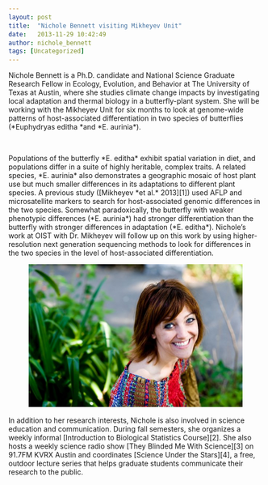 ```yaml
---
layout: post
title:  "Nichole Bennett visiting Mikheyev Unit"
date:   2013-11-29 10:42:49
author: nichole_bennett
tags: [Uncategorized]
---
```


<p>
Nichole Bennett is a Ph.D. candidate and National Science Graduate Research Fellow in Ecology, Evolution, and Behavior at The University of Texas at Austin, where she studies climate change impacts by investigating local adaptation and thermal biology in a butterfly-plant system. She will be working with the Mikheyev Unit for six months to look at genome-wide patterns of host-associated differentiation in two species of butterflies (*Euphydryas editha *and *E. aurinia*).
</p> 

<br>

<p> 
Populations of the butterfly *E. editha* exhibit spatial variation in diet, and populations differ in a suite of highly heritable, complex traits. A related species, *E. aurinia* also demonstrates a geographic mosaic of host plant use but much smaller differences in its adaptations to different plant species. A previous study ([Mikheyev *et al.* 2013][1]) used AFLP and microsatellite markers to search for host-associated genomic differences in the two species. Somewhat paradoxically, the butterfly with weaker phenotypic differences (*E. aurinia*) had stronger differentiation than the butterfly with stronger differences in adaptation (*E. editha*). Nichole’s work at OIST with Dr. Mikheyev will follow up on this work by using higher-resolution next generation sequencing methods to look for differences in the two species in the level of host-associated differentiation.
</p>

<figure>
	<a href="../images/nichole_bennett.jpg"> <img src="../images/nichole_bennett.jpg"/></a>	 
</figure>

<p>
In addition to her research interests, Nichole is also involved in science education and communication. During fall semesters, she organizes a weekly informal [Introduction to Biological Statistics Course][2]. She also hosts a weekly science radio show [They Blinded Me With Science][3] on 91.7FM KVRX Austin and coordinates [Science Under the Stars][4], a free, outdoor lecture series that helps graduate students communicate their research to the public.
</p>
 
 [1]: http://onlinelibrary.wiley.com/doi/10.1111/mec.12423/full
 [2]: https://wikis.utexas.edu/display/CCBB/Introduction+to+Biological+Statistics+Course
 [3]: http://www.podbean.com/podcast-detail?pid=165175
 [4]: http://scienceunderthestars.org/
